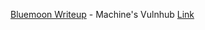 [Bluemoon Writeup](https://hackermayankyadav.notion.site/Bluemoon-c797e09fad9c4799946e0d5ebce5d5af) - Machine's Vulnhub [Link](https://www.vulnhub.com/entry/bluemoon-2021,679/)
